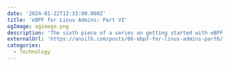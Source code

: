 ```yaml
---
date: '2024-01-22T12:33:00.000Z'
title: 'eBPF for Linux Admins: Part VI'
ogImage: ogimage.png
description: 'The sixth piece of a series on getting started with eBPF for linux adminstrators'
externalUrl: 'https://ansilh.com/posts/06-ebpf-for-linux-admins-part6/'
categories:
  - Technology
---
```

